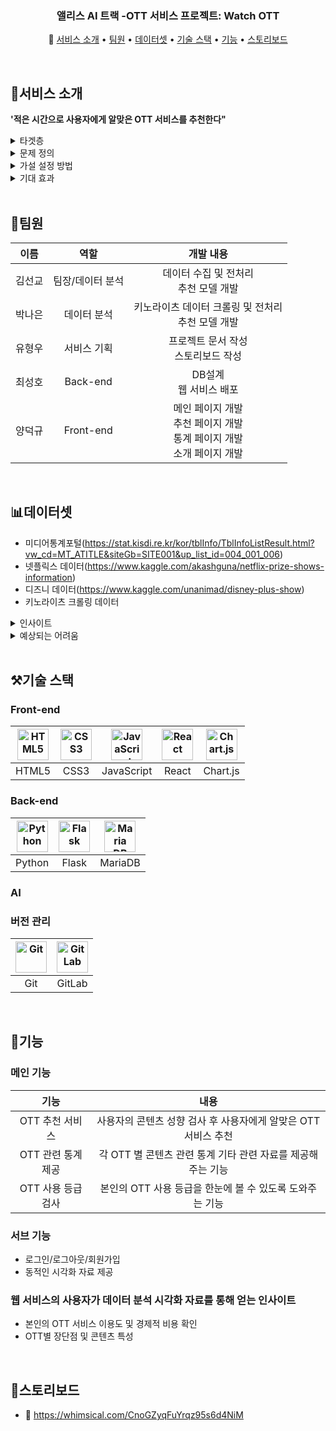 <h3 align="center">앨리스 AI 트랙 -OTT 서비스 프로젝트: Watch OTT</h3>

<p align="center">
  📰
  <a href="#서비스 소개">서비스 소개</a> • 
  <a href="#팀원">팀원</a> • 
  <a href="#데이터셋">데이터셋</a> • 
  <a href="#기술 스택">기술 스택</a> •
  <a href="#기능">기능</a> •
  <a href="#스토리보드">스토리보드</a> 
</p>
</br>

## 💁서비스 소개
**'적은 시간으로 사용자에게 알맞은 OTT 서비스를 추천한다"**
<br />
<details>
  <summary>타겟층</summary>
  <div markdown="1">
    <ul>
      <li>OTT 서비스 선택에 어려움을 겪고 있는 사람들, 다수의 서비스를 이용하는 것에 대해 부담을 느끼는 사람들</li>
    </ul>
  </div>
</details>
<details>
  <summary>문제 정의</summary>
  <div markdown="1">
    <ul>
      <li>코로나 이후 ott 서비스 변화 분석 : </li>
      <li>코로나 이후 ott 서비스 이용량이 급증함과 동시에 여러 서비스들이 런칭함에 따라 
      다수의 서비스 중 자신에게 맞는 서비스를 선택하는데 어려움을 겪거나 다수의 서비스를 구독하는 것에 대해 부담을 느끼는 사람들이 늘어나고 있다.</li>
    </ul>
  </div>
</details>
<details>
  <summary>가설 설정 방법</summary>
  <div markdown="1">
    <ul>
      <li>서비스마다 지원하는 콘텐츠들의 특징을 기반으로 본인에게 알맞은 ott서비스를 추천한다. 
      나아가 ott서비스에 대한 분석을 통계자료로 제공해 각 ott서비스의 장단점을 파악할 수 있도록 돕는다.
      또한, 소비자의 ott 서비스 구독 비용, 시청시간 등의 데이터를 바탕으로 ott서비스 이용도를 확인할 수 있도록 돕는다. </li>
    </ul>
  </div>
</details>
<details>
  <summary>기대 효과</summary>
  <div markdown="1">
    <ul>
      <li>타겟층의 트래픽 유도를 통해 광고 수익을 창출할 수 있다. 더 나아가, OTT 서비스 별 강점 및 단점을 분석하는 서비스를 제공하여 솔루션을 제공하는 역할을 할 수 있다   </li>
    </ul>
  </div>
</details>
<br />


## 👥팀원
|  이름  |   역할    |                                                                                        개발 내용                                                                                        |
| :----: | :-------: | :-------------------------------------------------------------------------------------------------------------------------------------------------------------------------------------: |
| 김선교|  팀장/데이터 분석  |   데이터 수집 및 전처리<br /> 추천 모델 개발|
| 박나은 | 데이터 분석|          키노라이츠 데이터 크롤링 및 전처리<br />추천 모델 개발  |
| 유형우 |  서비스 기획  |                           프로젝트 문서 작성<br />스토리보드 작성                           |
| 최성호 |   Back-end  |         DB설계<br />웹 서비스 배포
| 양덕규 |   Front-end      |  메인 페이지 개발<br /> 추천 페이지 개발<br/>통계 페이지 개발<br/>소개 페이지 개발                                         |
<br />


## 📊데이터셋
- 미디어통계포털(https://stat.kisdi.re.kr/kor/tblInfo/TblInfoListResult.html?vw_cd=MT_ATITLE&siteGb=SITE001&up_list_id=004_001_006)
- 넷플릭스 데이터(https://www.kaggle.com/akashguna/netflix-prize-shows-information)
- 디즈니 데이터(https://www.kaggle.com/unanimad/disney-plus-show)
- 키노라이츠 크롤링 데이터

<details>
  <summary>인사이트</summary>
  <div markdown="1">
    <ul>
      <li>각 플랫폼별 콘텐츠 특징 및 장단점</li>
      <li>OTT서비스 이용도 및 관심도</li>
    </ul>
  </div>
</details>
<details>
  <summary>예상되는 어려움</summary>
  <div markdown="1">
    <ul>
      <li>플랫폼별 콘텐츠 특징을 찾을 수 없거나 그 차이가 크지 않은 경우</li>
      <li>데이터 부족에 따른 편향된 분석</li>
    </ul>
  </div>
</details>
</br>


## ⚒️기술 스택

### Front-end   
|<img src="https://profilinator.rishav.dev/skills-assets/html5-original-wordmark.svg" alt="HTML5" width="50px" height="50px" />|<img src="https://profilinator.rishav.dev/skills-assets/css3-original-wordmark.svg" alt="CSS3" width="50px" height="50px" />|  <img src="https://profilinator.rishav.dev/skills-assets/javascript-original.svg" alt="JavaScript" width="50px" height="50px" />| <img src="https://profilinator.rishav.dev/skills-assets/react-original-wordmark.svg" alt="React" width="50px" height="50px" />| <img src="https://profilinator.rishav.dev/skills-assets/logo-title.svg" alt="Chart.js" width="50px" height="50px" />|
| :-----------------------------------------------------------: | :-----------------------------------------------------------: | :-----------------------------------------------------------: | :-----------------------------------------------------------: | :-----------------------------------------------------------: |
|HTML5|CSS3|JavaScript|React|Chart.js|

### Back-end

|<img src="https://profilinator.rishav.dev/skills-assets/python-original.svg" alt="Python" width="50px" height="50px" />|<img src="https://profilinator.rishav.dev/skills-assets/flask.png" alt="Flask" width="50px" height="50px"/> |<img src="https://profilinator.rishav.dev/skills-assets/mariadb.png" alt="Maria DB" width="50px" height="50px"/>|
| :-----------------------------------------------------------: | :-----------------------------------------------------------: | :-----------------------------------------------------------: |
| Python | Flask | MariaDB |

### AI


### 버전 관리

| <img src="https://profilinator.rishav.dev/skills-assets/git-scm-icon.svg" alt="Git" width="50px" height="50px" /> | <img src="https://profilinator.rishav.dev/skills-assets/gitlab.svg" alt="GitLab" width="50px" height="50px" /> |
| :---------------------------------------------------------------------------------------------------------------: | :------------------------------------------------------------------------------------------------------------: |
|                                                        Git                                                        |                                                     GitLab                                                     |

<div id="3"></div></br>


## 🤖기능

### 메인 기능

|  기능  |                                                                                        내용                                                                                       |
| :----: | :-------------------------------------------------------------------------------------------------------------------------------------------------------------------------------: |
| OTT 추천 서비스 | 사용자의 콘텐츠 성향 검사 후 사용자에게 알맞은 OTT 서비스 추천|
| OTT 관련 통계 제공 | 각 OTT 별 콘텐츠 관련 통계 기타 관련 자료를 제공해주는 기능|
| OTT 사용 등급 검사 | 본인의 OTT 사용 등급을 한눈에 볼 수 있도록 도와주는 기능|

### 서브 기능
- 로그인/로그아웃/회원가입
- 동적인 시각화 자료 제공

### 웹 서비스의 사용자가 데이터 분석 시각화 자료를 통해 얻는 인사이트
- 본인의 OTT 서비스 이용도 및 경제적 비용 확인
- OTT별 장단점 및 콘텐츠 특성 
</br>

## 📂스토리보드
- 🔗 https://whimsical.com/CnoGZyqFuYrqz95s6d4NiM
